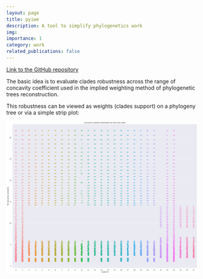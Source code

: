 ```yaml
---
layout: page
title: pyiwe
description: A tool to simplify phylogenetics work
img: 
importance: 1
category: work
related_publications: false 
---
```


[Link to the GitHub repository](https://github.com/alexander-pv/pyiwe/tree/main)

The basic idea is to evaluate clades robustness across the range of concavity coefficient used in the implied weighting method of phylogenetic trees reconstruction.

This robustness can be viewed as weights (clades support) on a phylogeny tree or via a simple strip plot:

<img src="/assets/img/projects/work/example_pyiwe.png" width="1100">
